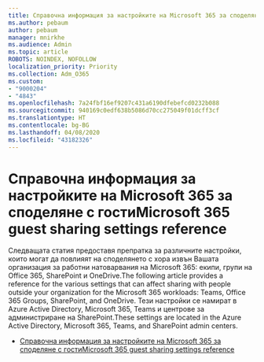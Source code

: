 ```yaml
---
title: Справочна информация за настройките на Microsoft 365 за споделяне с гости
ms.author: pebaum
author: pebaum
manager: mnirkhe
ms.audience: Admin
ms.topic: article
ROBOTS: NOINDEX, NOFOLLOW
localization_priority: Priority
ms.collection: Adm_O365
ms.custom:
- "9000204"
- "4843"
ms.openlocfilehash: 7a24fbf16ef9207c431a6190dfebefcd0232b088
ms.sourcegitcommit: 940169c0edf638b5086d70cc275049f01dcff3cf
ms.translationtype: HT
ms.contentlocale: bg-BG
ms.lasthandoff: 04/08/2020
ms.locfileid: "43182326"
---
```

# <a name="microsoft-365-guest-sharing-settings-reference"></a><span data-ttu-id="aacdd-102">Справочна информация за настройките на Microsoft 365 за споделяне с гости</span><span class="sxs-lookup"><span data-stu-id="aacdd-102">Microsoft 365 guest sharing settings reference</span></span>

<span data-ttu-id="aacdd-103">Следващата статия предоставя препратка за различните настройки, които могат да повлияят на споделянето с хора извън Вашата организация за работни натоварвания на Microsoft 365: екипи, групи на Office 365, SharePoint и OneDrive.</span><span class="sxs-lookup"><span data-stu-id="aacdd-103">The following article provides a reference for the various settings that can affect sharing with people outside your organization for the Microsoft 365 workloads: Teams, Office 365 Groups, SharePoint, and OneDrive.</span></span> <span data-ttu-id="aacdd-104">Тези настройки се намират в Azure Active Directory, Microsoft 365, Teams и центрове за администриране на SharePoint.</span><span class="sxs-lookup"><span data-stu-id="aacdd-104">These settings are located in the Azure Active Directory, Microsoft 365, Teams, and SharePoint admin centers.</span></span>

- [<span data-ttu-id="aacdd-105">Справочна информация за настройките на Microsoft 365 за споделяне с гости</span><span class="sxs-lookup"><span data-stu-id="aacdd-105">Microsoft 365 guest sharing settings reference</span></span>](https://docs.microsoft.com/microsoft-365/solutions/microsoft-365-guest-settings?view=o365-worldwide)
